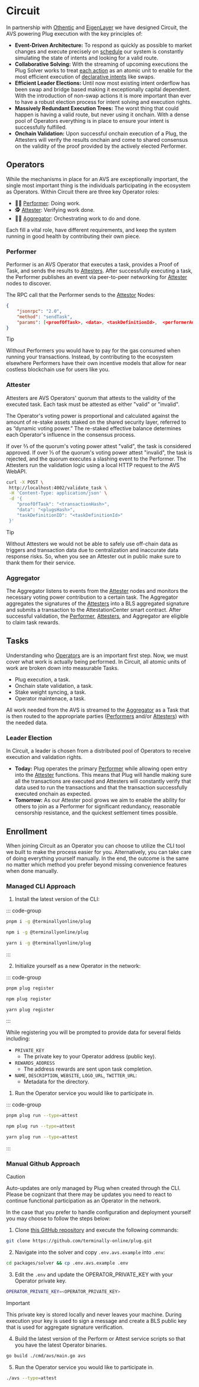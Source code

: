# Circuit

In partnership with [Othentic](https://www.othentic.xyz/) and [EigenLayer](https://www.eigenlayer.xyz/) we have designed Circuit, the AVS powering Plug execution with the key principles of:

- **Event-Driven Architecture:** To respond as quickly as possible to market changes and execute precisely on [schedule](/concepts/execution/schedules) our system is constantly simulating the state of intents and looking for a valid route.
- **Collaborative Solving:** With the streaming of upcoming executions the Plug Solver works to treat [each action](/concepts/atoms/actions) as an atomic unit to enable for the most efficient execution of [declarative intents](/concepts/atoms/actions#declarative) like swaps.
- **Efficient Leader Elections:** Until now most existing intent orderflow has been swap and bridge based making it exceptionally capital dependent. With the introduction of non-swap actions it is more important than ever to have a robust election process for intent solving and execution rights.
- **Massively Redundant Execution Trees:** The worst thing that could happen is having a valid route, but never using it onchain. With a dense pool of Operators everything is in place to ensure your intent is successfully fulfilled.
- **Onchain Validation:** Upon successful onchain execution of a Plug, the Attesters will verify the results onchain and come to shared consensus on the validity of the proof provided by the actively elected Performer.

## Operators

While the mechanisms in place for an AVS are exceptionally important, the single most important thing is the individuals participating in the ecosystem as Operators. Within Circuit there are three key Operator roles:

- 👨‍🌾 [Performer](#performer): Doing work.
- 🕵️ [Attester](#attester): Verifying work done.
- 🧑‍✈️ [Aggregator](#aggregator): Orchestrating work to do and done.

Each fill a vital role, have different requirements, and keep the system running in good health by contributing their own piece.

### Performer

Performer is an AVS Operator that executes a task, provides a Proof of Task, and sends the results to [Attesters](#attester). After successfully executing a task, the Performer publishes an event via peer-to-peer networking for [Attester](#attester) nodes to discover.

The RPC call that the Performer sends to the [Attestor](#attester) Nodes:

```json
{
    "jsonrpc": "2.0",
    "method": "sendTask",
    "params": [<proofOfTask>, <data>, <taskDefinitionId>,  <performerAddress>, <signature>]
}
```

> [!TIP]
> Without Performers you would have to pay for the gas consumed when running your transactions. Instead, by contributing to the ecosystem elsewhere Performers have their own incentive models that allow for near costless blockchain use for users like you.

### Attester

Attesters are AVS Operators' quorum that attests to the validity of the executed task. Each task must be attested as either "valid" or "invalid".

The Operator's voting power is proportional and calculated against the amount of re-stake assets staked on the shared security layer, referred to as “dynamic voting power.” The re-staked effective balance determines each Operator's influence in the consensus process.

If over ⅔ of the quorum's voting power attest "valid", the task is considered approved. If over ⅓ of the quorum's voting power attest "invalid", the task is rejected, and the quorum executes a slashing event to the Performer. The Attesters run the validation logic using a local HTTP request to the AVS WebAPI.

```bash
curl -X POST \
 http://localhost:4002/validate_task \
 -H 'Content-Type: application/json' \
 -d '{
    "proofOfTask": "<transactionHash>",
    "data": "<plugsHash>",
    "taskDefinitionID": "<taskDefinitionId>"
 }'
```

> [!TIP]
> Without Attesters we would not be able to safely use off-chain data as triggers and transaction data due to centralization and inaccurate data response risks. So, when you see an Attester out in public make sure to thank them for their service.

### Aggregator

The Aggregator listens to events from the [Attester](#attester) nodes and monitors the necessary voting power contribution to a certain task. The Aggregator aggregates the signatures of the [Attesters](#attester) into a BLS aggregated signature and submits a transaction to the AttestationCenter smart contract. After successful validation, the [Performer](#performer), [Attesters](#attester), and Aggregator are eligible to claim task rewards.

## Tasks

Understanding who [Operators](#operators) are is an important first step. Now, we must cover what work is actually being performed. In Circuit, all atomic units of work are broken down into measurable Tasks.

- Plug execution, a task.
- Onchain state validation, a task.
- Stake weight syncing, a task.
- Operator maintenace, a task.

All work needed from the AVS is streamed to the [Aggregator](#aggregator) as a Task that is then routed to the appropriate parties ([Performers](#performer) and/or [Attesters](#attester)) with the needed data.

### Leader Election

In Circuit, a leader is chosen from a distributed pool of Operators to receive execution and validation rights.

- **Today:** Plug operates the primary [Performer](#performer) while allowing open entry into the [Attester](#attester) functions. This means that Plug will handle making sure all the transactions are executed and Attesters will constantly verify that data used to run the transactions and that the transaction successfully executed onchain as expected.
- **Tomorrow:** As our Attester pool grows we aim to enable the ability for others to join as a Performer for significant redundancy, reasonable censorship resistance, and the quickest settlement times possible.

## Enrollment

When joining Circuit as an Operator you can choose to utilize the CLI tool we built to make the process easier for you. Alternatively, you can take care of doing everything yourself manually. In the end, the outcome is the same no matter which method you prefer beyond missing convenience features when done manually.

### Managed CLI Approach

1. Install the latest version of the CLI:

::: code-group

```bash [pnpm]
pnpm i -g @terminallyonline/plug
```

```bash [npm]
npm i -g @terminallyonline/plug
```

```bash [yarn]
yarn i -g @terminallyonline/plug
```

:::

2. Initialize yourself as a new Operator in the network:

::: code-group

```bash [pnpm]
pnpm plug register
```

```bash [npm]
npm plug register
```

```bash [yarn]
yarn plug register
```

:::

While registering you will be prompted to provide data for several fields including:

- `PRIVATE_KEY`
  - The private key to your Operator address (public key).
- `REWARDS_ADDRESS`
  - The address rewards are sent upon task completion.
- `NAME`, `DESCRIPTION`, `WEBSITE`, `LOGO_URL`, `TWITTER_URL`:
  - Metadata for the directory.

1. Run the Operator service you would like to participate in.

::: code-group

```bash [pnpm]
pnpm plug run --type=attest
```

```bash [npm]
npm plug run --type=attest
```

```bash [yarn]
yarn plug run --type=attest
```

:::

### Manual Github Approach

> [!CAUTION]
> Auto-updates are only managed by Plug when created through the CLI. Please be cognizant that there may be updates you need to react to continue functional participation as an Operator in the network.

In the case that you prefer to handle configuration and deployment yourself you may choose to follow the steps below:

1. Clone [this GitHub repository](https://github.com/terminally-online/plug/) and execute the following commands:

```bash
git clone https://github.com/terminally-online/plug.git
```

2. Navigate into the solver and copy `.env.avs.example` into `.env`:

```bash
cd packages/solver && cp .env.avs.example .env
```

3. Edit the `.env` and update the OPERATOR_PRIVATE_KEY with your Operator private key.

```bash
OPERATOR_PRIVATE_KEY=<OPERATOR_PRIVATE_KEY>
```

> [!IMPORTANT]
> This private key is stored locally and never leaves your machine. During execution your key is used to sign a message and create a BLS public key that is used for aggregate signature verification.

4. Build the latest version of the Perform or Attest service scripts so that you have the latest Operator binaries.

```bash
go build ./cmd/avs/main.go avs
```

5. Run the Operator service you would like to participate in.

```bash
./avs --type=attest
```
